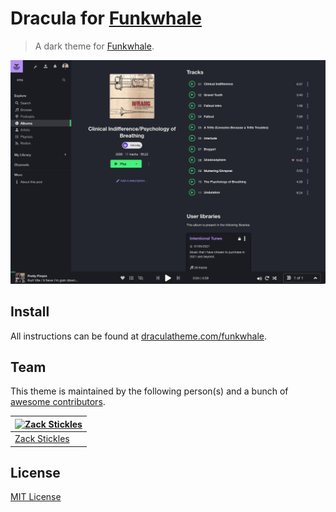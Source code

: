 # Dracula for [Funkwhale](https://funkwhale.audio)

> A dark theme for [Funkwhale](https://funkwhale.audio).

![Screenshot](./screenshot.png)

## Install

All instructions can be found at [draculatheme.com/funkwhale](https://draculatheme.com/funkwhale).

## Team

This theme is maintained by the following person(s) and a bunch of [awesome contributors](https://github.com/dracula/template/graphs/contributors).

[![Zack Stickles](https://github.com/zstix.png?size=100)](https://github.com/zstix) |
--- |
[Zack Stickles](https://github.com/zstix) |

## License

[MIT License](./LICENSE)
